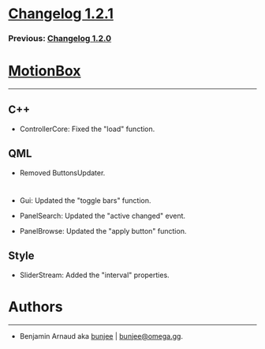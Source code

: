 # [Changelog 1.2.1](http://omega.gg/MotionBox/changes/1.2.1.html)

### Previous: [Changelog 1.2.0](1.2.0.html)

# [MotionBox](http://omega.gg/MotionBox)
---

## C++

- ControllerCore: Fixed the "load" function.


## QML

- Removed ButtonsUpdater.

#

- Gui: Updated the "toggle bars" function.

- PanelSearch: Updated the "active changed" event.

- PanelBrowse: Updated the "apply button" function.


## Style

- SliderStream: Added the "interval" properties.


# Authors
---

- Benjamin Arnaud aka [bunjee](http://bunjee.me) | <bunjee@omega.gg>.
